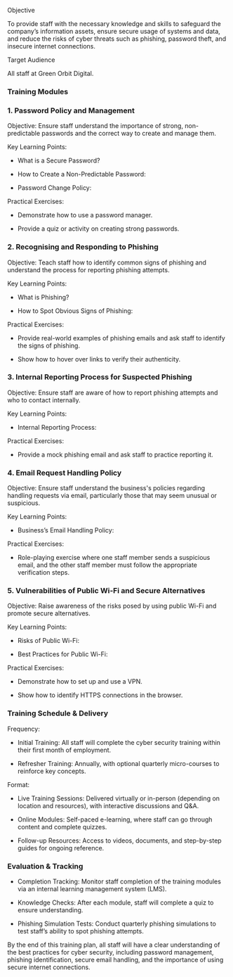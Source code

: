 <!-- Unsupported block type: table_of_contents -->

Objective

To provide staff with the necessary knowledge and skills to safeguard the company’s information assets, ensure secure usage of systems and data, and reduce the risks of cyber threats such as phishing, password theft, and insecure internet connections.

Target Audience

All staff at Green Orbit Digital.

<!-- Unsupported block type: divider -->

### Training Modules

### 1. Password Policy and Management

Objective: Ensure staff understand the importance of strong, non-predictable passwords and the correct way to create and manage them.

Key Learning Points:

- What is a Secure Password?

- How to Create a Non-Predictable Password:

- Password Change Policy:

Practical Exercises:

- Demonstrate how to use a password manager.

- Provide a quiz or activity on creating strong passwords.

<!-- Unsupported block type: divider -->

### 2. Recognising and Responding to Phishing

Objective: Teach staff how to identify common signs of phishing and understand the process for reporting phishing attempts.

Key Learning Points:

- What is Phishing?

- How to Spot Obvious Signs of Phishing:

Practical Exercises:

- Provide real-world examples of phishing emails and ask staff to identify the signs of phishing.

- Show how to hover over links to verify their authenticity.

<!-- Unsupported block type: divider -->

### 3. Internal Reporting Process for Suspected Phishing

Objective: Ensure staff are aware of how to report phishing attempts and who to contact internally.

Key Learning Points:

- Internal Reporting Process:

Practical Exercises:

- Provide a mock phishing email and ask staff to practice reporting it.

<!-- Unsupported block type: divider -->

### 4. Email Request Handling Policy

Objective: Ensure staff understand the business's policies regarding handling requests via email, particularly those that may seem unusual or suspicious.

Key Learning Points:

- Business’s Email Handling Policy:

Practical Exercises:

- Role-playing exercise where one staff member sends a suspicious email, and the other staff member must follow the appropriate verification steps.

<!-- Unsupported block type: divider -->

### 5. Vulnerabilities of Public Wi-Fi and Secure Alternatives

Objective: Raise awareness of the risks posed by using public Wi-Fi and promote secure alternatives.

Key Learning Points:

- Risks of Public Wi-Fi:

- Best Practices for Public Wi-Fi:

Practical Exercises:

- Demonstrate how to set up and use a VPN.

- Show how to identify HTTPS connections in the browser.

<!-- Unsupported block type: divider -->

### Training Schedule & Delivery

Frequency:

- Initial Training: All staff will complete the cyber security training within their first month of employment.

- Refresher Training: Annually, with optional quarterly micro-courses to reinforce key concepts.

Format:

- Live Training Sessions: Delivered virtually or in-person (depending on location and resources), with interactive discussions and Q&A.

- Online Modules: Self-paced e-learning, where staff can go through content and complete quizzes.

- Follow-up Resources: Access to videos, documents, and step-by-step guides for ongoing reference.

<!-- Unsupported block type: divider -->

### Evaluation & Tracking

- Completion Tracking: Monitor staff completion of the training modules via an internal learning management system (LMS).

- Knowledge Checks: After each module, staff will complete a quiz to ensure understanding.

- Phishing Simulation Tests: Conduct quarterly phishing simulations to test staff’s ability to spot phishing attempts.

<!-- Unsupported block type: divider -->

By the end of this training plan, all staff will have a clear understanding of the best practices for cyber security, including password management, phishing identification, secure email handling, and the importance of using secure internet connections.